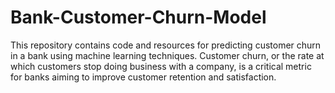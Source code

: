 # Bank-Customer-Churn-Model
This repository contains code and resources for predicting customer churn in a bank using machine learning techniques. Customer churn, or the rate at which customers stop doing business with a company, is a critical metric for banks aiming to improve customer retention and satisfaction.
